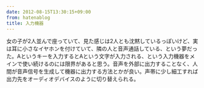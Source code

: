 ```yaml
---
date: 2012-08-15T13:30:15+09:00
from: hatenablog
title: 入力機器
---
```


<p>女の子が2人並んで座っていて、見た感じは2人とも沈黙しているっぽいけど、実は耳に小さなイヤホンを付けていて、隣の人と音声通話している、という夢だった。Aというキーを入力するとAという文字が入力される、という入力機器をメインで使い続けるのには限界があると思う。音声を外部に出力することなく、人間が音声信号を生成して機器に出力する方法とかが良い。声帯に少し細工すれば出力先をオーディオデバイスのように切り替えられる。</p>

